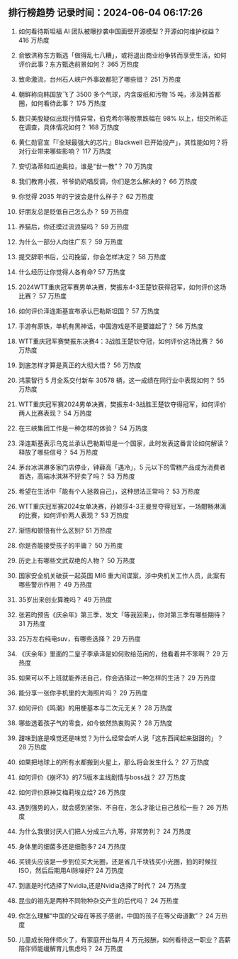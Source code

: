 
## 排行榜趋势 记录时间：2024-06-04 06:17:26
  
  1. 如何看待斯坦福 AI 团队被曝抄袭中国面壁开源模型？开源如何维护权益？ 416 万热度
    
  2. 俞敏洪称东方甄选「做得乱七八糟」，或将退出商业纷争转而享受生活，如何评价此事？东方甄选前景如何？ 365 万热度
    
  3. 致命激流，台州石人峡户外事故都犯了哪些错？ 251 万热度
    
  4. 朝鲜称向韩国放飞了 3500 多个气球，内含废纸和污物 15 吨，涉及韩首都圈，如何看待此事？ 175 万热度
    
  5. 数只美股疑似出现行情异常，伯克希尔等股票跌幅在 98% 以上，纽交所称正在调查，具体情况如何？ 168 万热度
    
  6. 黄仁勋官宣「『全球最强大的芯片』Blackwell 已开始投产」，其性能如何？将对行业带来哪些影响？ 117 万热度
    
  7. 安切洛蒂和瓜迪奥拉，谁是“世一教”？ 70 万热度
    
  8. 我们教育小孩，爷爷奶奶唱反调，你们是怎么解决的？ 66 万热度
    
  9. 你觉得 2035 年的宁波会是什么样子？ 62 万热度
    
  10. 好朋友总是贬低自己怎么办？ 59 万热度
    
  11. 养猫后，你还摸过流浪猫吗？ 59 万热度
    
  12. 为什么一部分人向往广东？ 59 万热度
    
  13. 提交辞职书后，公司挽留，你会怎样决定？ 58 万热度
    
  14. 什么经历让你觉得人各有命? 57 万热度
    
  15. 2024WTT重庆冠军赛男单决赛，樊振东4-3王楚钦获得冠军，如何评价这场比赛？ 57 万热度
    
  16. 如何评价泽连斯基宣布承认巴勒斯坦国？ 57 万热度
    
  17. 手游有原铁，单机有黑神话，中国游戏是不是要雄起了？ 56 万热度
    
  18. WTT重庆冠军赛樊振东决赛4：3战胜王楚钦夺冠，如何评价这场比赛？ 56 万热度
    
  19. 到底怎样才算是真正的大彻大悟？ 56 万热度
    
  20. 鸿蒙智行 5 月全系交付新车 30578 辆，这一成绩在同行业中表现如何？ 55 万热度
    
  21. WTT重庆冠军赛2024男单决赛，樊振东4-3战胜王楚钦夺得冠军，如何评价两人比赛表现？ 54 万热度
    
  22. 在三峡集团工作是一种怎样的体验？ 54 万热度
    
  23. 泽连斯基表示乌克兰承认巴勒斯坦是一个国家，此时发表这番言论如何解读？释放了哪些信号？ 54 万热度
    
  24. 茅台冰淇淋多家门店停业，钟薛高「遇冷」，5 元以下的雪糕产品成为消费者首选，高端冰淇淋不好卖了吗？ 53 万热度
    
  25. 希望在生活中「能有个人拯救自己」，这种想法正常吗？ 53 万热度
    
  26. WTT重庆冠军赛2024女单决赛，孙颖莎4-3王曼昱夺得冠军，一场酣畅淋漓的比赛，如何评价两人表现？ 53 万热度
    
  27. 渐悟和顿悟有什么区别? 51 万热度
    
  28. 你是否能接受孩子的平庸？ 50 万热度
    
  29. 历史上有哪些文武双绝的人物？ 50 万热度
    
  30. 国家安全机关破获一起英国 MI6 重大间谍案，涉中央机关工作人员，此案有哪些警示作用？ 49 万热度
    
  31. 35岁出来创业算晚吗？ 49 万热度
    
  32. 张若昀预告《庆余年》第三季，发文「等我回来」，你对第三季有哪些期待？ 31 万热度
    
  33. 25万左右纯电suv，有哪些选择？ 29 万热度
    
  34. 《庆余年》里面的二皇子李承泽是如何败给范闲的，他看着并不笨啊？ 29 万热度
    
  35. 如果可以不上班就能养活自己，你会选择过一种怎样的生活？ 29 万热度
    
  36. 能分享一张你手机里的大海照片吗？ 29 万热度
    
  37. 如何评价《鸣潮》的用梗基本与二次元无关？ 28 万热度
    
  38. 哪些透着孩子气的零食，如今依然热衷购买？ 28 万热度
    
  39. 甜味到底是嗅觉还是味觉？为什么经常会听人说「这东西闻起来甜甜的」？ 28 万热度
    
  40. 如果把地球上的所有水都搬到火星上，那么将会发生什么？ 27 万热度
    
  41. 如何评价《崩坏3》的7.5版本主线剧情与boss战？ 27 万热度
    
  42. 如何评价原神艾梅莉埃立绘? 26 万热度
    
  43. 遇到强势的人，就会感到紧张、不自在，怎么才能让自己放松一些？ 26 万热度
    
  44. 为什么我很讨厌人们把人分成三六九等，非常势利？ 24 万热度
    
  45. 身体里的细菌多还是细胞多? 24 万热度
    
  46. 买镜头应该是一步到位买大光圈，还是省几千块钱买小光圈，拍的时候拉ISO，然后后期用AI除噪好? 24 万热度
    
  47. 到底是时代选择了Nvidia,还是Nvidia选择了时代？ 24 万热度
    
  48. 昆虫的祖先是两种不同物种杂交产生的后代吗？ 24 万热度
    
  49. 你怎么理解“中国的父母在等孩子感谢，中国的孩子在等父母道歉”？ 24 万热度
    
  50. 儿童成长陪伴师火了，有家庭开出每月 4 万元报酬，如何看待这一职业？高薪陪伴师能缓解育儿焦虑吗？ 24 万热度
    
